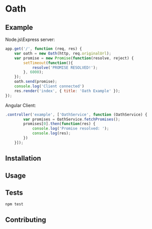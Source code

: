 Oath
====

## Example

Node.js\Express server:

``` javascript
app.get('/', function (req, res) {
    var oath = new Oath(http, req.originalUrl);
    var promise = new Promise(function(resolve, reject) {
        setTimeout(function(){
            resolve('PROMISE RESOLVED!');
        }, 6000);
    });
    oath.send(promise);
    console.log('Client connected')
    res.render('index', { title: 'Oath Example' });
});
```
Angular Client:

``` javascript
.controller('example', ['OathService', function (OathService) {
        var promises = OathService.fetchPromises();
        promises[0].then(function(res) {
            console.log('Promise resolved: ');
            console.log(res);
        })
    }]);
```





## Installation


## Usage


  
  


## Tests

  `npm test`

## Contributing

